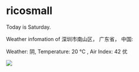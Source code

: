 # ricosmall

Today is Saturday.

Weather infomation of 深圳市南山区， 广东省， 中国: 

Weather: 阴, Temperature: 20 ℃ , Air Index: 42 优

<img src="https://github-readme-stats.vercel.app/api?username=ricosmall&show_icons=true" />

